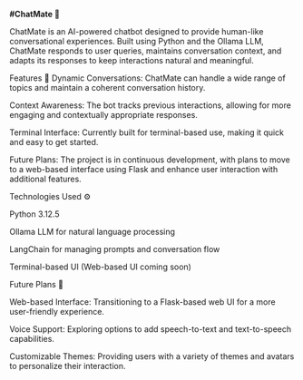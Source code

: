 **#ChatMate 🤖**

ChatMate is an AI-powered chatbot designed to provide human-like conversational experiences. Built using Python and the Ollama LLM, ChatMate responds to user queries, maintains conversation context, and adapts its responses to keep interactions natural and meaningful.

Features 🌟
Dynamic Conversations: ChatMate can handle a wide range of topics and maintain a coherent conversation history.

Context Awareness: The bot tracks previous interactions, allowing for more engaging and contextually appropriate responses.

Terminal Interface: Currently built for terminal-based use, making it quick and easy to get started.

Future Plans: The project is in continuous development, with plans to move to a web-based interface using Flask and enhance user interaction with additional features.

Technologies Used ⚙️

Python 3.12.5

Ollama LLM for natural language processing

LangChain for managing prompts and conversation flow

Terminal-based UI (Web-based UI coming soon)

Future Plans 🚀

Web-based Interface: Transitioning to a Flask-based web UI for a more user-friendly experience.

Voice Support: Exploring options to add speech-to-text and text-to-speech capabilities.

Customizable Themes: Providing users with a variety of themes and avatars to personalize their interaction.
